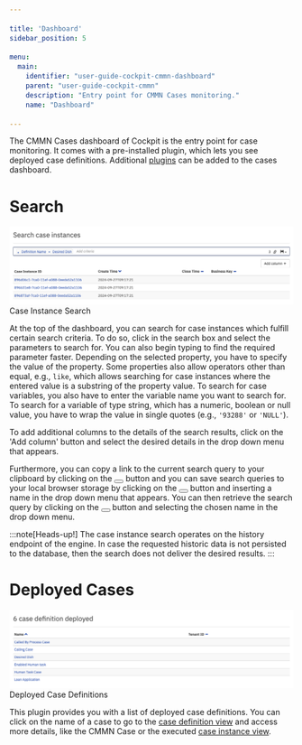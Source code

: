 ```yaml
---

title: 'Dashboard'
sidebar_position: 5

menu:
  main:
    identifier: "user-guide-cockpit-cmmn-dashboard"
    parent: "user-guide-cockpit-cmmn"
    description: "Entry point for CMMN Cases monitoring."
    name: "Dashboard"

---
```


The CMMN Cases dashboard of Cockpit is the entry point for case monitoring. It comes with a pre-installed plugin, which lets you see deployed case definitions. Additional [plugins](../webapps/cockpit/extend/plugins.md) can be added to the cases dashboard.


# Search

![Example img](./../img/cmmn/case-dashboard-search.png)Case Instance Search

At the top of the dashboard, you can search for case instances which fulfill certain search criteria. To do so, click in the search box and select the parameters to search for. You can also begin typing to find the required parameter faster. Depending on the selected property, you have to specify the value of the property. Some properties also allow operators other than equal, e.g., `like`, which allows searching for case instances where the entered value is a substring of the property value. To search for case variables, you also have to enter the variable name you want to search for. 
To search for a variable of type string, which has a numeric, boolean or null value, you have to wrap the value in single quotes (e.g., `'93288'` or `'NULL'`).

To add additional columns to the details of the search results, click on the 'Add column' button and select the desired details in the drop down menu that appears.

Furthermore, you can copy a link to the current search query to your clipboard by clicking on the <button class="btn btn-xs"><i class="glyphicon glyphicon-link"></i></button> button and you can save search queries to your local browser storage by clicking on the <button class="btn btn-xs"><i class="glyphicon glyphicon-floppy-disk"></i></button> button and inserting a name in the drop down menu that appears. You can then retrieve the search query by clicking on the <button class="btn btn-xs"><i class="glyphicon glyphicon-floppy-disk"></i></button> button and selecting the chosen name in the drop down menu.

:::note[Heads-up!]
  The case instance search operates on the history endpoint of the engine. In case the requested historic data is not persisted to the database, then the search does not deliver the desired results.
:::

# Deployed Cases

![Example img](./../img/cmmn/case-dashboard-deployed.png)Deployed Case Definitions

This plugin provides you with a list of deployed case definitions. You can click on the name of a case to go to the [case definition view][case-definition-view] and access more details, like the CMMN Case or the executed [case instance view][case-instance-view].

[case-definition-view]: ../webapps/cockpit/cmmn/case-definition-view.md
[case-instance-view]: ../webapps/cockpit/cmmn/case-instance-view.md
